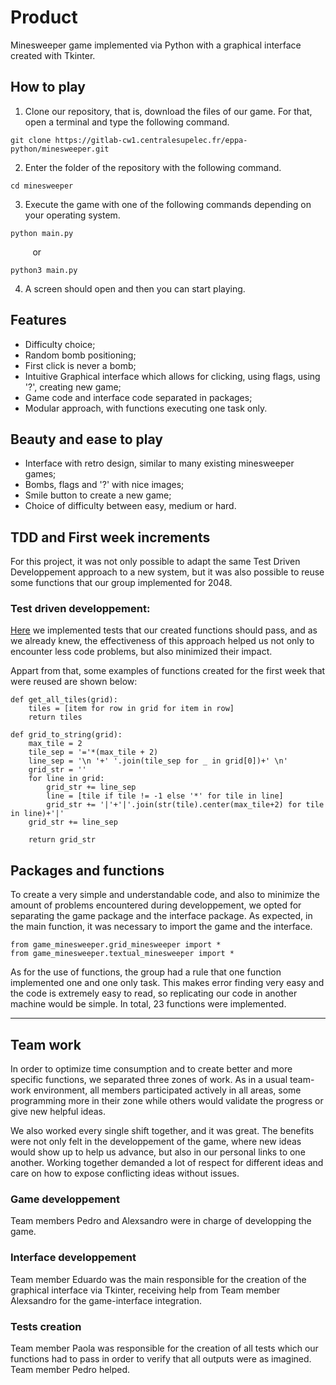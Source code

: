 # Product

Minesweeper game implemented via Python with a graphical interface created with Tkinter.

## How to play

1. Clone our repository, that is, download the files of our game. For that, open a terminal and type the following command.
```
git clone https://gitlab-cw1.centralesupelec.fr/eppa-python/minesweeper.git
```
2. Enter the folder of the repository with the following command.
```
cd minesweeper
```
3. Execute the game with one of the following commands depending on your operating system.
```
python main.py
```
&nbsp;&nbsp;&nbsp;&nbsp;&nbsp;&nbsp;&nbsp;&nbsp; or
```
python3 main.py
```
4. A screen should open and then you can start playing.

## Features

- Difficulty choice;
- Random bomb positioning;
- First click is never a bomb;
- Intuitive Graphical interface which allows for clicking, using flags, using '?', creating new game;
- Game code and interface code separated in packages;
- Modular approach, with functions executing one task only.

## Beauty and ease to play

- Interface with retro design, similar to many existing minesweeper games;
- Bombs, flags and '?' with nice images;
- Smile button to create a new game;
- Choice of difficulty between easy, medium or hard.

## TDD and First week increments

For this project, it was not only possible to adapt the same Test Driven Developpement approach to a new system, but it was also possible to reuse some functions that our group implemented for 2048.

### Test driven developpement:

 [Here](https://gitlab-cw1.centralesupelec.fr/eppa-python/minesweeper/-/blob/alexsandro/test_grid.py?ref_type=heads) we implemented tests that our created functions should pass, and as we already knew, the effectiveness of this approach helped us not only to encounter less code problems, but also minimized their impact. 

 Appart from that, some examples of functions created for the first week that were reused are shown below:

```
def get_all_tiles(grid):
    tiles = [item for row in grid for item in row]
    return tiles
```
```
def grid_to_string(grid):
    max_tile = 2
    tile_sep = '='*(max_tile + 2)
    line_sep = '\n '+' '.join(tile_sep for _ in grid[0])+' \n'
    grid_str = ''
    for line in grid:
        grid_str += line_sep
        line = [tile if tile != -1 else '*' for tile in line]
        grid_str += '|'+'|'.join(str(tile).center(max_tile+2) for tile in line)+'|'
    grid_str += line_sep

    return grid_str
```

## Packages and functions

To create a very simple and understandable code, and also to minimize the amount of problems encountered during developpement, we opted for separating the game package and the interface package. As expected, in the main function, it was necessary to import the game and the interface. 

```
from game_minesweeper.grid_minesweeper import *
from game_minesweeper.textual_minesweeper import *
```

As for the use of functions, the group had a rule that one function implemented one and one only task. This makes error finding very easy and the code is extremely easy to read, so replicating our code in another machine would be simple. In total, 23 functions were implemented.

***

## Team work

In order to optimize time consumption and to create better and more specific functions, we separated three zones of work. As in a usual team-work environment, all members participated actively in all areas, some programming more in their zone while others would validate the progress or give new helpful ideas. 

We also worked every single shift together, and it was great. The benefits were not only felt in the developpement of the game, where new ideas would show up to help us advance, but also in our personal links to one another. Working together demanded a lot of respect for different ideas and care on how to expose conflicting ideas without issues. 

### Game developpement
Team members Pedro and Alexsandro were in charge of developping the game.

### Interface developpement
Team member Eduardo was the main responsible for the creation of the graphical interface via Tkinter, receiving help from Team member Alexsandro for the game-interface integration.

### Tests creation
Team member Paola was responsible for the creation of all tests which our functions had to pass in order to verify that all outputs were as imagined. Team member Pedro helped.
